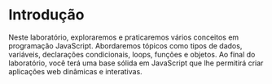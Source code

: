 # Introdução

Neste laboratório, exploraremos e praticaremos vários conceitos em programação JavaScript. Abordaremos tópicos como tipos de dados, variáveis, declarações condicionais, loops, funções e objetos. Ao final do laboratório, você terá uma base sólida em JavaScript que lhe permitirá criar aplicações web dinâmicas e interativas.
